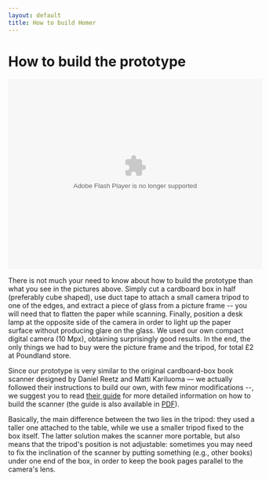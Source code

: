 ```yaml
---
layout: default
title: How to build Homer
---
```


# How to build the prototype #

<p>
	<object width="400" height="300">
		<param name="flashvars" value="offsite=true&amp;lang=en-us&amp;page_show_url=%2Fphotos%2Fspyer%2Fsets%2F72157626888709956%2Fshow%2F&amp;page_show_back_url=%2Fphotos%2Fspyer%2Fsets%2F72157626888709956%2F&amp;set_id=72157626888709956&amp;jump_to=">
		<param name="movie" value="http://www.flickr.com/apps/slideshow/show.swf?v=104087">
		<param name="allowFullScreen" value="true">
		<embed type="application/x-shockwave-flash" src="http://www.flickr.com/apps/slideshow/show.swf?v=104087" allowfullscreen="true" flashvars="offsite=true&amp;lang=en-us&amp;page_show_url=%2Fphotos%2Fspyer%2Fsets%2F72157626888709956%2Fshow%2F&amp;page_show_back_url=%2Fphotos%2Fspyer%2Fsets%2F72157626888709956%2F&amp;set_id=72157626888709956&amp;jump_to=" width="518" height="389">
	</object>
</p>

There is not much your need to know about how to build the prototype than what you see in the pictures above. Simply cut a cardboard box in half (preferably cube shaped), use duct tape to attach a small camera tripod to one of the edges, and extract a piece of glass from a picture frame -- you will need that to flatten the paper while scanning. Finally, position a desk lamp at the opposite side of the camera in order to light up the paper surface without producing glare on the glass. We used our own compact digital camera (10 Mpx), obtaining surprisingly good results. In the end, the only things we had to buy were the picture frame and the tripod, for total £2 at Poundland store. 

Since our prototype is very similar to the original cardboard-box book scanner designed by Daniel Reetz and Matti Kariluoma –– we actually followed their instructions to build our own, with few minor modifications --, we suggest you to read [their guide][1] for more detailed information on how to build the scanner (the guide is also available in [PDF][10]).

Basically, the main difference between the two lies in the tripod: they used a taller one attached to the table, while we use a smaller tripod fixed to the box itself. The latter solution makes the scanner more portable, but also means that the tripod's position is not adjustable: sometimes you may need to fix the inclination of the scanner by putting something (e.g., other books) under one end of the box, in order to keep the book pages parallel to the camera's lens.

 [1]: http://www.instructables.com/id/Bargain-Price-Book-Scanner-From-A-Cardboard-Box/ "Bargain-Price Book Scanner From A Cardboard Box (from Instructables.com)"
 [10]: http://diybookscanner.org/PDF/Bargain-Price-Book-Scanner-From-A-Cardboard-Box.pdf "Bargain Price Book Scanner From A Cardboard Box (from Instructables.com)" 
 [9]: http://www.flickr.com/photos/spyer/sets/72157626888709956/ "Homer book scanner - hardware - a set on Flickr"